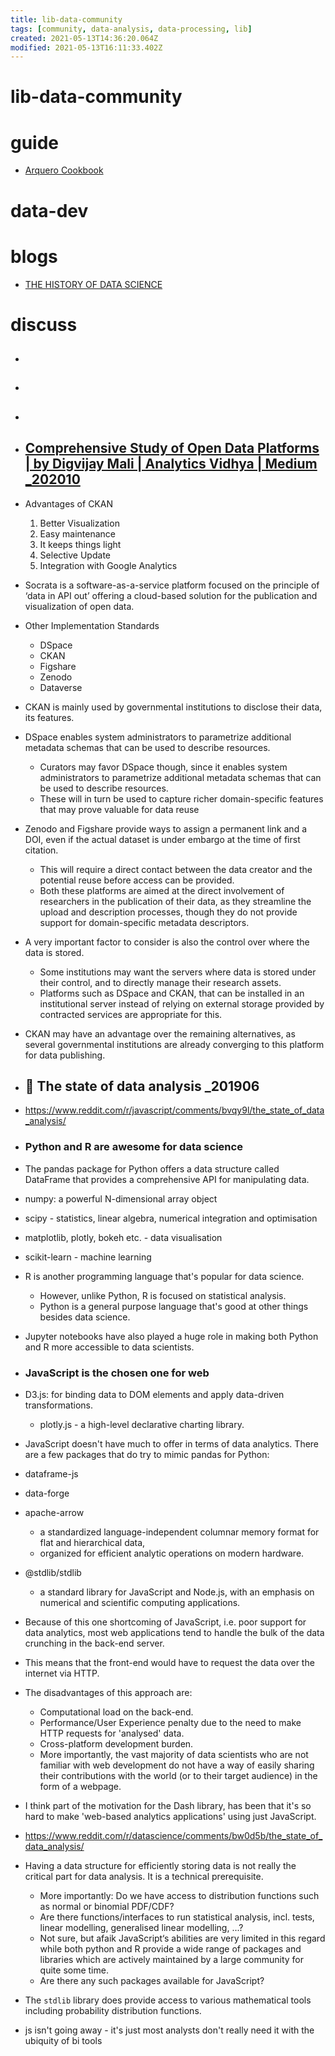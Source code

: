 ```yaml
---
title: lib-data-community
tags: [community, data-analysis, data-processing, lib]
created: 2021-05-13T14:36:20.064Z
modified: 2021-05-13T16:11:33.402Z
---
```


# lib-data-community

# guide

- [Arquero Cookbook](https://observablehq.com/@uwdata/arquero-cookbook)
# data-dev

# blogs
- [THE HISTORY OF DATA SCIENCE](https://www.kausalvikash.in/blog/the-history-of-data-science/)
# discuss
- ## 

- ## 

- ## 

- ## [Comprehensive Study of Open Data Platforms | by Digvijay Mali | Analytics Vidhya | Medium _202010](https://medium.com/analytics-vidhya/comprehensive-study-of-open-data-platforms-a63d702ef0d5)
- Advantages of CKAN
  1. Better Visualization
  2. Easy maintenance
  3. It keeps things light
  4. Selective Update
  5. Integration with Google Analytics

- Socrata is a software-as-a-service platform focused on the principle of ‘data in API out’ offering a cloud-based solution for the publication and visualization of open data.

- Other Implementation Standards
  - DSpace
  - CKAN
  - Figshare
  - Zenodo
  - Dataverse

- CKAN is mainly used by governmental institutions to disclose their data, its features. 
- DSpace enables system administrators to parametrize additional metadata schemas that can be used to describe resources.
  - Curators may favor DSpace though, since it enables system administrators to parametrize additional metadata schemas that can be used to describe resources.
  - These will in turn be used to capture richer domain-specific features that may prove valuable for data reuse
- Zenodo and Figshare provide ways to assign a permanent link and a DOI, even if the actual dataset is under embargo at the time of first citation. 
  - This will require a direct contact between the data creator and the potential reuse before access can be provided. 
  - Both these platforms are aimed at the direct involvement of researchers in the publication of their data, as they streamline the upload and description processes, though they do not provide support for domain-specific metadata descriptors. 
- A very important factor to consider is also the control over where the data is stored. 
  - Some institutions may want the servers where data is stored under their control, and to directly manage their research assets. 
  - Platforms such as DSpace and CKAN, that can be installed in an institutional server instead of relying on external storage provided by contracted services are appropriate for this. 
- CKAN may have an advantage over the remaining alternatives, as several governmental institutions are already converging to this platform for data publishing.

- ## 📌 The state of data analysis _201906
- https://www.reddit.com/r/javascript/comments/bvqy9l/the_state_of_data_analysis/
- ### Python and R are awesome for data science
- The pandas package for Python offers a data structure called DataFrame that provides a comprehensive API for manipulating data. 
- numpy: a powerful N-dimensional array object
- scipy - statistics, linear algebra, numerical integration and optimisation
- matplotlib, plotly, bokeh etc. - data visualisation
- scikit-learn - machine learning
- R is another programming language that's popular for data science. 
  - However, unlike Python, R is focused on statistical analysis. 
  - Python is a general purpose language that's good at other things besides data science.
- Jupyter notebooks have also played a huge role in making both Python and R more accessible to data scientists.
- ### JavaScript is the chosen one for web
- D3.js: for binding data to DOM elements and apply data-driven transformations.
  - plotly.js - a high-level declarative charting library.
- JavaScript doesn't have much to offer in terms of data analytics. There are a few packages that do try to mimic pandas for Python:
- dataframe-js
- data-forge
- apache-arrow
  - a standardized language-independent columnar memory format for flat and hierarchical data, 
  - organized for efficient analytic operations on modern hardware.
- @stdlib/stdlib
  - a standard library for JavaScript and Node.js, with an emphasis on numerical and scientific computing applications. 

- Because of this one shortcoming of JavaScript, i.e. poor support for data analytics, most web applications tend to handle the bulk of the data crunching in the back-end server. 
- This means that the front-end would have to request the data over the internet via HTTP. 
- The disadvantages of this approach are:
  - Computational load on the back-end.
  - Performance/User Experience penalty due to the need to make HTTP requests for 'analysed' data.
  - Cross-platform development burden.
  - More importantly, the vast majority of data scientists who are not familiar with web development do not have a way of easily sharing their contributions with the world (or to their target audience) in the form of a webpage.

- I think part of the motivation for the Dash library, has been that it's so hard to make 'web-based analytics applications' using just JavaScript.

- https://www.reddit.com/r/datascience/comments/bw0d5b/the_state_of_data_analysis/
- Having a data structure for efficiently storing data is not really the critical part for data analysis. It is a technical prerequisite.
  - More importantly: Do we have access to distribution functions such as normal or binomial PDF/CDF? 
  - Are there functions/interfaces to run statistical analysis, incl. tests, linear modelling, generalised linear modelling, ...? 
  - Not sure, but afaik JavaScript‘s abilities are very limited in this regard while both python and R provide a wide range of packages and libraries which are actively maintained by a large community for quite some time. 
  - Are there any such packages available for JavaScript?
- The `stdlib` library does provide access to various mathematical tools including probability distribution functions.
- js isn't going away - it's just most analysts don't really need it with the ubiquity of bi tools
